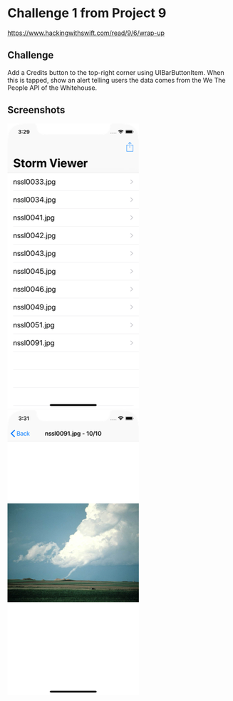 # Challenge 1 from Project 9

https://www.hackingwithswift.com/read/9/6/wrap-up

## Challenge

Add a Credits button to the top-right corner using UIBarButtonItem. When this is tapped, show an alert telling users the data comes from the We The People API of the Whitehouse.

## Screenshots

![screenshot1](screenshots/screen01.png)
![screenshot2](screenshots/screen02.png)
